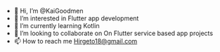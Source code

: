 - 👋 Hi, I’m @KaiGoodmen
- 👀 I’m interested in Flutter app development
- 🌱 I’m currently learning Kotlin
- 💞️ I’m looking to collaborate on On Flutter service based app projects
- 📫 How to reach me Hirgeto18@gmail.com

<!---
KaiGoodmen/KaiGoodmen is a ✨ special ✨ repository because its `README.md` (this file) appears on your GitHub profile.
You can click the Preview link to take a look at your changes.
--->
